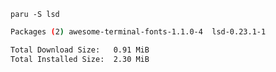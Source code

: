 `paru -S lsd`
```sh
Packages (2) awesome-terminal-fonts-1.1.0-4  lsd-0.23.1-1

Total Download Size:   0.91 MiB
Total Installed Size:  2.30 MiB
```